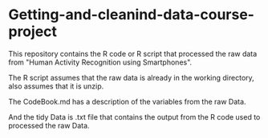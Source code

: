 # Getting-and-cleanind-data-course-project
This repository contains the R code or R script that processed the raw data from "Human Activity Recognition using Smartphones".

The R script assumes that the raw data is already in the working directory, also assumes that it is unzip.

The CodeBook.md has a description of the variables from the raw Data.

And the tidy Data is .txt file that contains the output from the R code used to processed the raw Data.
